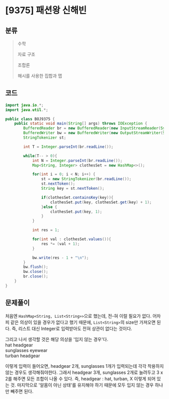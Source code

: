 # [9375] 패션왕 신해빈

## 분류
> 수학
> 
> 자료 구조
> 
> 조합론
> 
> 해시를 사용한 집합과 맵

## 코드
```java
import java.io.*;
import java.util.*;

public class BOJ9375 {
    public static void main(String[] args) throws IOException {
        BufferedReader br = new BufferedReader(new InputStreamReader(System.in));
        BufferedWriter bw = new BufferedWriter(new OutputStreamWriter(System.out));
        StringTokenizer st;

        int T = Integer.parseInt(br.readLine());

        while(T-- > 0){
            int N = Integer.parseInt(br.readLine());
            Map<String, Integer> clothesSet = new HashMap<>();

            for(int i = 0; i < N; i++) {
                st = new StringTokenizer(br.readLine());
                st.nextToken();
                String key = st.nextToken();

                if(clothesSet.containsKey(key)){
                    clothesSet.put(key, clothesSet.get(key) + 1);
                }else {
                    clothesSet.put(key, 1);
                }
            }

            int res = 1;

            for(int val : clothesSet.values()){
                res *= (val + 1);
            }

            bw.write(res - 1 + "\n");
        }
        bw.flush();
        bw.close();
        br.close();
    }
}
```

## 문제풀이

처음엔 `HashMap<String, List<String>>`으로 했는데, 전-혀 이럴 필요가 없다. 어차피 같은 의상이 있을 경우가 없다고 했기 때문에, `List<String>`의 size만 가져오면 된다. 즉, 리스트 대신 Integer로 입력받아도 전혀 상관이 없다는 것이다.  

그리고 나서 생각할 것은 해당 의상을 '입지 않는 경우'다.  
hat headgear  
sunglasses eyewear  
turban headgear  

이렇게 입력이 들어오면, headgear 2개, sunglasses 1개가 입력되는데 각각 착용하지 않는 경우도 생각해줘야한다. 그래서 headgear 3개, sunglasses 2개로 늘려두고 3 x 2를 해주면 모든 조합이 나올 수 있다. 즉, headgear : hat, turban, X 이렇게 되어 있는 것. 마지막으로 '알몸이 아닌 상태'를 유지해야 하기 때문에 모두 입지 않는 경우 하나만 빼주면 된다.
